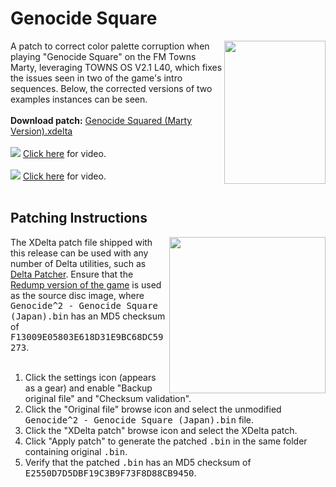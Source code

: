 <h1>Genocide Square</h1>
<img width="162" height="229" align="right" src="https://github.com/DerekPascarella/GenocideSquared-ColorPatchFMTownsMarty/blob/main/cover.jpg?raw=true">A patch to correct color palette corruption when playing "Genocide Square" on the FM Towns Marty, leveraging TOWNS OS V2.1 L40, which fixes the issues seen in two of the game's intro sequences.  Below, the corrected versions of two examples instances can be seen.
<br><br>
<b>Download patch:</b> <a href="https://github.com/DerekPascarella/GenocideSquared-ColorPatchFMTownsMarty/raw/main/Genocide%20Square%20(Marty%20Version).xdelta">Genocide Squared (Marty Version).xdelta</a>
<br><br>
<img src="https://github.com/DerekPascarella/GenocideSquared-ColorPatchFMTownsMarty/blob/main/example_1.png?raw=true">
<a href="https://imgur.com/vlCbNoY">Click here</a> for video.
<br><br>
<img src="https://github.com/DerekPascarella/GenocideSquared-ColorPatchFMTownsMarty/blob/main/example_2.png?raw=true">
<a href="https://imgur.com/ljSY3py">Click here</a> for video.
<br><br>

<h2>Patching Instructions</h2>
<img align="right" width="250" src="https://i.imgur.com/r4b04e7.png">The XDelta patch file shipped with this release can be used with any number of Delta utilities, such as <a href="https://www.romhacking.net/utilities/704/">Delta Patcher</a>. Ensure that the <a href="http://redump.org/disc/43807/">Redump version of the game</a> is used as the source disc image, where <tt>Genocide^2 - Genocide Square (Japan).bin</tt> has an MD5 checksum of <tt>F13009E05803E618D31E9BC68DC59273</tt>.
<br><br>
<ol type="1">
<li>Click the settings icon (appears as a gear) and enable "Backup original file" and "Checksum validation".</li>
<li>Click the "Original file" browse icon and select the unmodified <tt>Genocide^2 - Genocide Square (Japan).bin</tt> file.</li>
<li>Click the "XDelta patch" browse icon and select the XDelta patch.</li>
<li>Click "Apply patch" to generate the patched <tt>.bin</tt> in the same folder containing original <tt>.bin</tt>.</li>
<li>Verify that the patched <tt>.bin</tt> has an MD5 checksum of <tt>E2550D7D5DBF19C3B9F73F8D88CB9450</tt>.</li>
</ol>
